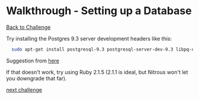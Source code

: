 # Walkthrough - Setting up a Database

[Back to Challenge](../readme_files/03_setting_up_a_database.md)

Try installing the Postgres 9.3 server development headers like this:

```sh
  sudo apt-get install postgresql-9.3 postgresql-server-dev-9.3 libpq-dev
```

Suggestion from [here](https://github.com/datamapper/do/issues/66)

If that doesn't work, try using Ruby 2.1.5 (2.1.1 is ideal, but Nitrous won't let you downgrade that far).

[next challenge](../readme_files/04_creating_your_first_table.md)
